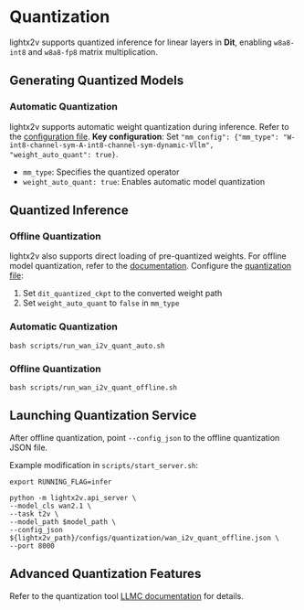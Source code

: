 # Quantization

lightx2v supports quantized inference for linear layers in **Dit**, enabling `w8a8-int8` and `w8a8-fp8` matrix multiplication.

## Generating Quantized Models

### Automatic Quantization

lightx2v supports automatic weight quantization during inference. Refer to the [configuration file](https://github.com/ModelTC/lightx2v/tree/main/configs/quantization/wan_i2v_quant_auto.json).
**Key configuration**:
Set `"mm_config": {"mm_type": "W-int8-channel-sym-A-int8-channel-sym-dynamic-Vllm", "weight_auto_quant": true}`.
- `mm_type`: Specifies the quantized operator
- `weight_auto_quant: true`: Enables automatic model quantization

## Quantized Inference

### Offline Quantization

lightx2v also supports direct loading of pre-quantized weights. For offline model quantization, refer to the [documentation](https://github.com/ModelTC/lightx2v/tree/main/tools/convert/readme.md).
Configure the [quantization file](https://github.com/ModelTC/lightx2v/tree/main/configs/quantization/wan_i2v_quant_offline.json):
1. Set `dit_quantized_ckpt` to the converted weight path
2. Set `weight_auto_quant` to `false` in `mm_type`

### Automatic Quantization
```shell
bash scripts/run_wan_i2v_quant_auto.sh
```

### Offline Quantization
```shell
bash scripts/run_wan_i2v_quant_offline.sh

```

## Launching Quantization Service


After offline quantization, point `--config_json` to the offline quantization JSON file.

Example modification in `scripts/start_server.sh`:

```shell
export RUNNING_FLAG=infer

python -m lightx2v.api_server \
--model_cls wan2.1 \
--task t2v \
--model_path $model_path \
--config_json ${lightx2v_path}/configs/quantization/wan_i2v_quant_offline.json \
--port 8000
```

## Advanced Quantization Features

Refer to the quantization tool [LLMC documentation](https://github.com/ModelTC/llmc/blob/main/docs/en/source/backend/lightx2v.md) for details.

